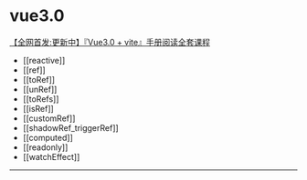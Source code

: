# vue3.0
[【全网首发:更新中】『Vue3.0 + vite』手册阅读全套课程](https://www.bilibili.com/video/BV1Q54y1k7At)
- [[reactive]]
- [[ref]]
- [[toRef]]
- [[unRef]]
- [[toRefs]]
- [[isRef]]
- [[customRef]]
- [[shadowRef_triggerRef]]
- [[computed]]
- [[readonly]]
- [[watchEffect]]


---